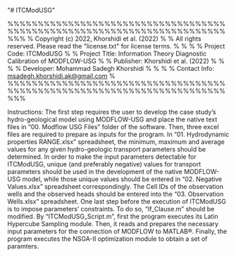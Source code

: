 "# ITCModUSG" 

%%%%%%%%%%%%%%%%%%%%%%%%%%%%%%%%%%%%%%%%%%%%%%%%%%%%%%%%%%%%%%%%%%%%%%%%%%%
% Copyright (c) 2022, Khorshidi et al. (2022)                             %
% All rights reserved. Please read the "license.txt" for license terms.   %
%                                                                         %
% Project Code: ITCModUSG                                                 %
% Project Title: Information Theory Diagnostic Calibration of MODFLOW-USG %
% Publisher: Khorshidi et al. (2022)                                      %
%                                                                         %
% Developer: Mohammad Sadegh Khorshidi                                    %
%                                                                         %
% Contact Info: msadegh.khorshidi.ak@gmail.com                            %
%%%%%%%%%%%%%%%%%%%%%%%%%%%%%%%%%%%%%%%%%%%%%%%%%%%%%%%%%%%%%%%%%%%%%%%%%%%

Instructions:
The first step requires the user to develop the case study’s hydro-geological 
model using MODFLOW-USG and place the native text files in “00. Modflow USG Files” 
folder of the software. Then, three excel files are required to prepare as inputs 
for the program. In “01. Hydrodynamic properties RANGE.xlsx” spreadsheet, the 
minimum, maximum and average values for any given hydro-geologic transport 
parameters should be determined. In order to make the input parameters detectable 
for ITCModUSG, unique (and preferably negative) values for transport parameters 
should be used in the development of the native MODFLOW-USG model, while those 
unique values should be entered in “02. Negative Values.xlsx” spreadsheet 
correspondingly. The Cell IDs of the observation wells and the observed heads 
should be entered into the “03. Observation Wells.xlsx” spreadsheet. One last 
step before the execution of ITCModUSG is to impose parameters’ constraints. 
To do so, “If_Clause.m” should be modified. By “ITCModUSG_Script.m”, first the 
program executes its Latin Hypercube Sampling module.  Then, it reads and prepares 
the necessary input parameters for the connection of MODFLOW to MATLAB®. Finally, 
the program executes the NSGA-II optimization module to obtain a set of paramters.